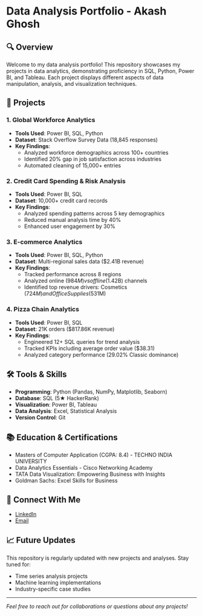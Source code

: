 # Data Analysis Portfolio - Akash Ghosh

## 🔍 Overview
Welcome to my data analysis portfolio! This repository showcases my projects in data analytics, demonstrating proficiency in SQL, Python, Power BI, and Tableau. Each project displays different aspects of data manipulation, analysis, and visualization techniques.

## 📂 Projects

### 1. Global Workforce Analytics
- **Tools Used**: Power BI, SQL, Python
- **Dataset**: Stack Overflow Survey Data (18,845 responses)
- **Key Findings**:
  - Analyzed workforce demographics across 100+ countries
  - Identified 20% gap in job satisfaction across industries
  - Automated cleaning of 15,000+ entries


### 2. Credit Card Spending & Risk Analysis
- **Tools Used**: Power BI, SQL
- **Dataset**: 10,000+ credit card records
- **Key Findings**:
  - Analyzed spending patterns across 5 key demographics
  - Reduced manual analysis time by 40%
  - Enhanced user engagement by 30%


### 3. E-commerce Analytics
- **Tools Used**: Power BI, SQL, Python
- **Dataset**: Multi-regional sales data ($2.41B revenue)
- **Key Findings**:
  - Tracked performance across 8 regions
  - Analyzed online ($984M) vs offline ($1.42B) channels
  - Identified top revenue drivers: Cosmetics ($724M) and Office Supplies ($531M)


### 4. Pizza Chain Analytics
- **Tools Used**: Power BI, SQL
- **Dataset**: 21K orders ($817.86K revenue)
- **Key Findings**:
  - Engineered 12+ SQL queries for trend analysis
  - Tracked KPIs including average order value ($38.31)
  - Analyzed category performance (29.02% Classic dominance)


## 🛠️ Tools & Skills
- **Programming**: Python (Pandas, NumPy, Matplotlib, Seaborn)
- **Database**: SQL (5★ HackerRank)
- **Visualization**: Power BI, Tableau
- **Data Analysis**: Excel, Statistical Analysis
- **Version Control**: Git

## 📚 Education & Certifications
- Masters of Computer Application (CGPA: 8.4) - TECHNO INDIA UNIVERSITY
- Data Analytics Essentials - Cisco Networking Academy
- TATA Data Visualization: Empowering Business with Insights
- Goldman Sachs: Excel Skills for Business

## 🤝 Connect With Me
- [LinkedIn](https://www.linkedin.com/in/akash-ghosh-5353582ab)
- [Email](mailto:akashgh25@gmail.com)

## 📈 Future Updates
This repository is regularly updated with new projects and analyses. Stay tuned for:
- Time series analysis projects
- Machine learning implementations
- Industry-specific case studies

---
*Feel free to reach out for collaborations or questions about any projects!*
